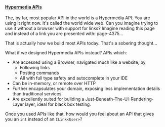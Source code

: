 ﻿<div>

#### [Hypermedia APIs](../paradigms/hypermedia-apis/introduction.md)
The, by far, most popular API in the world is a Hypermedia API. You are using it right now. It's called the world wide web. Can you imagine trying to use it without a browser with support for links? Imagine reading this page and instead of a link you are presented with: page-4375...

That is actually how we build most APIs today. That's a sobering thought...

What if we designed Hypermedia APIs instead? APIs which: 

* Are accessed using a Browser, navigated much like a website, by
  * Following links
  * Posting commands
  * All with full type safety and autocomplete in your IDE
* Can be in-memory, or remote over HTTP
* Further encapsulates your domain, exposing less implementation details than traditional services.
* Are excellently suited for building a Just-Beneath-The-UI-Rendering-Layer layer, ideal for black box testing.

Once you used APIs like that, how would you feel about an API that gives you an `int` instead of an `ILink<User>`?

</div>